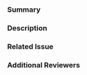 ### Summary

<!--- General summary / title -->

### Description

<!--- Details of what you changed -->

### Related Issue

<!--- Link to issue where this is tracked -->

### Additional Reviewers

<!--- Add reviewers -->
